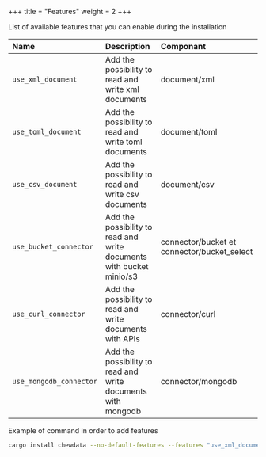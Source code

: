 +++
title = "Features"
weight = 2
+++

List of available features that you can enable during the installation

|   Name                    |   Description                                                             |   Componant                     |
|:--------------------------|:--------------------------------------------------------------------------|:--------------------------------|
|   `use_xml_document`      |   Add the possibility to read and write xml documents                     |   document/xml                  |
|   `use_toml_document`     |   Add the possibility to read and write toml documents                    |   document/toml                 |
|   `use_csv_document`      |   Add the possibility to read and write csv documents                     |   document/csv                  |
|   `use_bucket_connector`  |   Add the possibility to read and write documents with bucket minio/s3    |   connector/bucket et connector/bucket_select   |
|   `use_curl_connector`    |   Add the possibility to read and write documents with APIs               |   connector/curl                 |
|   `use_mongodb_connector` |   Add the possibility to read and write documents with mongodb            |   connector/mongodb                 |

Example of command in order to add features
```bash
cargo install chewdata --no-default-features --features "use_xml_document use_bucket_connector"
```
